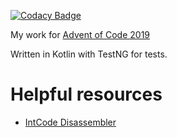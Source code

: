 [![Codacy Badge](https://api.codacy.com/project/badge/Grade/615101eac6e94feba46c13530eef81a6)](https://www.codacy.com/manual/davidmerrick/AdventOfCode2019?utm_source=github.com&amp;utm_medium=referral&amp;utm_content=davidmerrick/AdventOfCode2019&amp;utm_campaign=Badge_Grade)

My work for [Advent of Code 2019](https://adventofcode.com/2019)

Written in Kotlin with TestNG for tests.

# Helpful resources

- [IntCode Disassembler](https://janiczek.github.io/advent-of-code/Year2019/Intcode/Disasm/)
